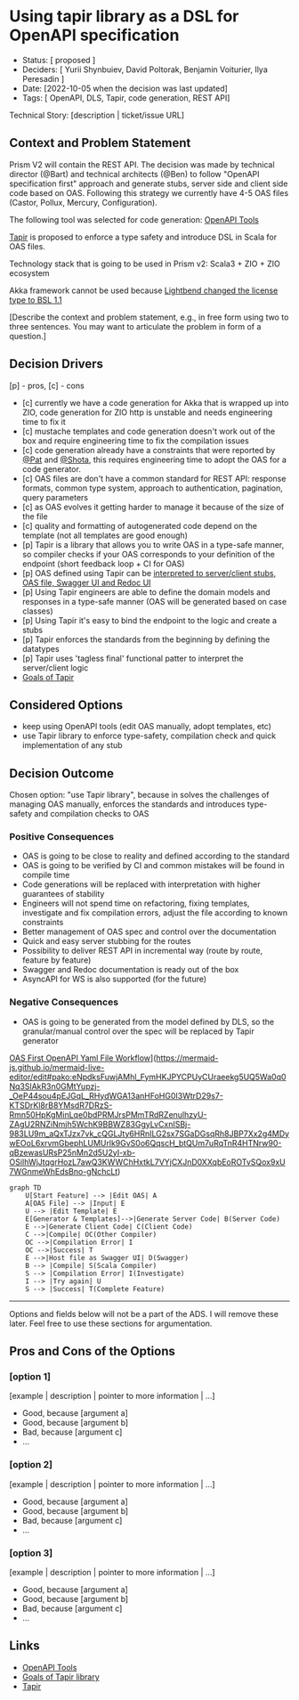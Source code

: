 # Using tapir library as a DSL for OpenAPI specification

- Status: [ proposed ] <!-- optional -->
- Deciders: [ Yurii Shynbuiev, David Poltorak, Benjamin Voiturier, Ilya Peresadin ] <!-- optional -->
- Date: [2022-10-05 when the decision was last updated] <!-- optional. To customize the ordering without relying on Git creation dates and filenames -->
- Tags: [ OpenAPI, DLS, Tapir, code generation, REST API] <!-- optional -->

Technical Story: [description | ticket/issue URL] <!-- optional -->

## Context and Problem Statement
Prism V2 will contain the REST API. The decision was made by technical director (@Bart) and technical architects (@Ben)
to follow "OpenAPI specification first" approach and generate stubs, server side and client side code based on OAS.
Following this strategy we currently have 4-5 OAS files (Castor, Pollux, Mercury, Configuration).

The following tool was selected for code generation: [OpenAPI Tools](https://github.com/OpenAPITools/openapi-generator)

[Tapir](https://tapir.softwaremill.com/en/latest/index.html) is proposed to enforce a type safety and introduce DSL in Scala for OAS files.

Technology stack that is going to be used in Prism v2: Scala3 + ZIO + ZIO ecosystem

Akka framework cannot be used because [Lightbend changed the license type to BSL 1.1](https://www.lightbend.com/blog/why-we-are-changing-the-license-for-akka)

[Describe the context and problem statement, e.g., in free form using two to three sentences. You may want to articulate the problem in form of a question.]

## Decision Drivers <!-- optional -->
[p] - pros, [c] - cons

- [c] currently we have a code generation for Akka that is wrapped up into ZIO, code generation for ZIO http is unstable and needs engineering time to fix it
- [c] mustache templates and code generation doesn't work out of the box and require engineering time to fix the compilation issues
- [c] code generation already have a constraints that were reported by [@Pat](https://docs.google.com/document/d/1WhUtflM_o-5uSx9LW76lycz2kbk071cVZiv6EtVwhAQ/edit#heading=h.ywcvgffenpz) and [@Shota](https://input-output-rnd.slack.com/archives/G018JE9NHAM/p1664563129397819), this requires engineering time to adopt the OAS for a code generator.
- [c] OAS files are don't have a common standard for REST API: response formats, common type system, approach to authentication, pagination, query parameters 
- [c] as OAS evolves it getting harder to manage it because of the size of the file 
- [c] quality and formatting of autogenerated code depend on the template (not all templates are good enough)
- [p] Tapir is a library that allows you to write OAS in a type-safe manner, so compiler checks if your OAS corresponds to your definition of the endpoint (short feedback loop + CI for OAS)
- [p] OAS defined using Tapir can be [interpreted to server/client stubs, OAS file, Swagger UI and Redoc UI](https://tapir.softwaremill.com/en/latest/)
- [p] Using Tapir engineers are able to define the domain models and responses in a type-safe manner (OAS will be generated based on case classes)
- [p] Using Tapir it's easy to bind the endpoint to the logic and create a stubs
- [p] Tapir enforces the standards from the beginning by defining the datatypes
- [p] Tapir uses 'tagless final' functional patter to interpret the server/client logic
- [Goals of Tapir](https://tapir.softwaremill.com/en/latest/goals.html)

## Considered Options

- keep using OpenAPI tools (edit OAS manually, adopt templates, etc) 
- use Tapir library to enforce type-safety, compilation check and quick implementation of any stub

## Decision Outcome

Chosen option: "use Tapir library", because in solves the challenges of managing OAS manually, enforces the standards and introduces type-safety and compilation checks to OAS

### Positive Consequences <!-- optional -->

- OAS is going to be close to reality and defined according to the standard
- OAS is going to be verified by CI and common mistakes will be found in compile time
- Code generations will be replaced with interpretation with higher guarantees of stability
- Engineers will not spend time on refactoring, fixing templates, investigate and fix compilation errors, adjust the file according to known constraints
- Better management of OAS spec and control over the documentation
- Quick and easy server stubbing for the routes
- Possibility to deliver REST API in incremental way (route by route, feature by feature)
- Swagger and Redoc documentation is ready out of the box
- AsyncAPI for WS is also supported (for the future)

### Negative Consequences <!-- optional -->

- OAS is going to be generated from the model defined by DLS, so the granular/manual control over the spec will be replaced by Tapir generator

[OAS First OpenAPI Yaml File Workflow](https://mermaid.ink/img/pako:eNpdksFuwjAMhl_FymHKJPYCPUyCUraeekg5UQ5Wa0q0Nq3SlAkR3n0GMtYupzj-_OeP44sou4pEJGqL_RHydWGA13anHFoHG0I3WtrD29s7-KTSDrKl8rB8YMsdR7DRzS-Rmn50HpKgMinLqe0bdPRMJrsPMmTRdRZenulhzyU-ZAgU2RNZiNmjh5WchK9BBWZ83GgyLvCxnISBj-983LU9m_aQxTJzx7vk_cQGLJty6HRnILG2sx7SGaDGsqRh8JBP7Xx2g4MDywEOoL6xrvmGbephLUMUrlk9GvS0o6QqscH_btQUm7uRqTnR4HTNrw90-qBzewasURsP25nMn2d5U2yI-xb-OSiIhWjJtqgrHozL7awQ3KWWChHxtkL7VYjCXJnD0XXqbEoROTvSQox9xU7WGnmeWhEdsBno-gNchcLt)](https://mermaid-js.github.io/mermaid-live-editor/edit#pako:eNpdksFuwjAMhl_FymHKJPYCPUyCUraeekg5UQ5Wa0q0Nq3SlAkR3n0GMtYupzj-_OeP44sou4pEJGqL_RHydWGA13anHFoHG0I3WtrD29s7-KTSDrKl8rB8YMsdR7DRzS-Rmn50HpKgMinLqe0bdPRMJrsPMmTRdRZenulhzyU-ZAgU2RNZiNmjh5WchK9BBWZ83GgyLvCxnISBj-983LU9m_aQxTJzx7vk_cQGLJty6HRnILG2sx7SGaDGsqRh8JBP7Xx2g4MDywEOoL6xrvmGbephLUMUrlk9GvS0o6QqscH_btQUm7uRqTnR4HTNrw90-qBzewasURsP25nMn2d5U2yI-xb-OSiIhWjJtqgrHozL7awQ3KWWChHxtkL7VYjCXJnD0XXqbEoROTvSQox9xU7WGnmeWhEdsBno-gNchcLt)
```mermaid
graph TD
    U[Start Feature] --> |Edit OAS| A
    A[OAS File] --> |Input| E
    U --> |Edit Template| E
    E[Generator & Templates]-->|Generate Server Code| B(Server Code)
    E -->|Generate Client Code| C(Client Code)
    C -->|Compile| OC(Other Compiler)
    OC -->|Compilation Error| I
    OC -->|Success| T
    E -->|Host file as Swagger UI| D(Swagger)
    B --> |Compile| S(Scala Compiler)
    S --> |Compilation Error| I(Investigate)
    I --> |Try again| U
    S --> |Success| T(Complete Feature)
```

---
Options and fields below will not be a part of the ADS. I will remove these later. Feel free to use these sections for argumentation.
## Pros and Cons of the Options <!-- optional -->

### [option 1]

[example | description | pointer to more information | …] <!-- optional -->

- Good, because [argument a]
- Good, because [argument b]
- Bad, because [argument c]
- … <!-- numbers of pros and cons can vary -->

### [option 2]

[example | description | pointer to more information | …] <!-- optional -->

- Good, because [argument a]
- Good, because [argument b]
- Bad, because [argument c]
- … <!-- numbers of pros and cons can vary -->

### [option 3]

[example | description | pointer to more information | …] <!-- optional -->

- Good, because [argument a]
- Good, because [argument b]
- Bad, because [argument c]
- … <!-- numbers of pros and cons can vary -->

## Links <!-- optional -->

- [OpenAPI Tools](https://github.com/OpenAPITools/openapi-generator)
- [Goals of Tapir library](https://tapir.softwaremill.com/en/latest/goals.html)
- [Tapir](https://tapir.softwaremill.com/en/latest/index.html)